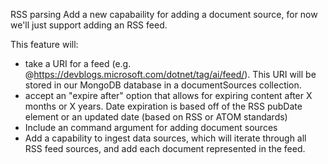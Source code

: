 RSS parsing
Add a new capabaility for adding a document source, for now we'll just support adding an RSS feed.

This feature will:
* take a URI for a feed (e.g. @https://devblogs.microsoft.com/dotnet/tag/ai/feed/). This URI will be stored in our MongoDB database in a documentSources collection.
* accept an "expire after" option that allows for expiring content after X months or X years. Date expiration is based off of the RSS pubDate element or an updated date (based on RSS or ATOM standards)
* Include an command argument for adding document sources
* Add a capability to ingest data sources, which will iterate through all RSS feed sources, and add each document represented in the feed. 
